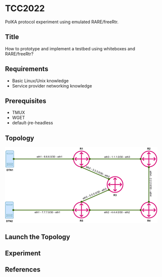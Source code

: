 # TCC2022
PolKA protocol experiment using emulated RARE/freeRtr.

## Title
How to prototype and implement a testbed using whiteboxes and RARE/freeRtr?

## Requirements
* Basic Linux/Unix knowledge
* Service provider networking knowledge

## Prerequisites
* TMUX
* WGET
* default-jre-headless

## Topology
![Topology](topology.svg)

## Launch the Topology


## Experiment

## References
